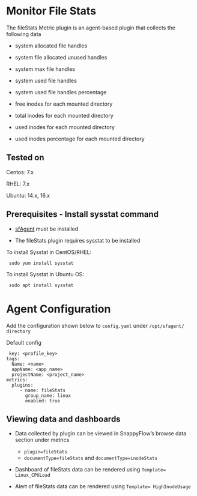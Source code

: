 # Monitor File Stats

The fileStats Metric plugin is an agent-based plugin that collects the following data

- system allocated file handles

- system file allocated unused handles

- system max file handles

- system used file handles

- system used file handles percentage

- free inodes for each mounted directory

- total inodes for each mounted directory

- used inodes for each mounted directory

- used inodes percentage for each mounted directory

  

## Tested on[​](http://localhost:3000/docs/Integrations/os/linux/cpuloadstats_plugin#tested-on "Direct link to heading")

Centos: 7.x

RHEL: 7.x

Ubuntu: 14.x, 16.x

## Prerequisites - Install sysstat command

- [sfAgent](/docs/sidebar-sf-selfhosted-turbo/Quick_Start/getting_started#sfagent) must be installed

- The fileStats plugin requires sysstat to be installed

To install Sysstat in CentOS/RHEL:

     sudo yum install sysstat

To install Sysstat in Ubuntu OS:

     sudo apt install sysstat

# Agent Configuration

Add the configuration shown below to `config.yaml` under `/opt/sfagent/ directory`

Default config

     key: <profile_key> 
    tags: 
      Name: <name> 
      appName: <app_name> 
      projectName: <project_name> 
    metrics: 
      plugins: 
         - name: fileStats
           group_name: linux
           enabled: true

## Viewing data and dashboards

- Data collected by plugin can be viewed in SnappyFlow’s browse data section under metrics
  
  - `plugin=fileStats`
  - `documentType=fileStats` and `documentType=inodeStats`

- Dashboard of fileStats data can be rendered using `Template= Linux_CPULoad` 
  
- Alert of fileStats data can be rendered using  `Template= HighInodeUsage` 
